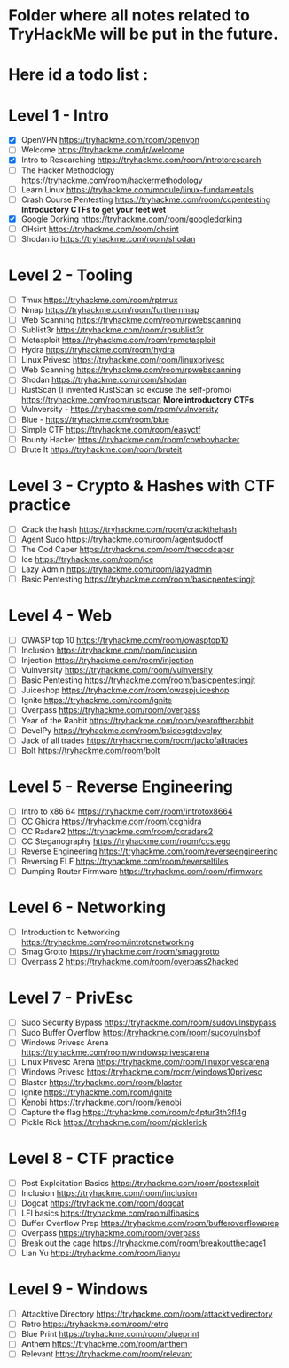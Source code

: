 # Folder where all notes related to TryHackMe will be put in the future.
# Here id a todo list :

# Level 1 - Intro 
- [x] OpenVPN https://tryhackme.com/room/openvpn 
- [ ] Welcome https://tryhackme.com/jr/welcome 
- [x] Intro to Researching https://tryhackme.com/room/introtoresearch 
- [ ] The Hacker Methodology https://tryhackme.com/room/hackermethodology 
- [ ] Learn Linux https://tryhackme.com/module/linux-fundamentals 
- [ ] Crash Course Pentesting https://tryhackme.com/room/ccpentesting **Introductory CTFs to get your feet wet** 
- [x] Google Dorking https://tryhackme.com/room/googledorking 
- [ ] OHsint https://tryhackme.com/room/ohsint 
- [ ] Shodan.io https://tryhackme.com/room/shodan 
# Level 2 - Tooling 
- [ ] Tmux https://tryhackme.com/room/rptmux 
- [ ] Nmap https://tryhackme.com/room/furthernmap 
- [ ] Web Scanning https://tryhackme.com/room/rpwebscanning 
- [ ] Sublist3r https://tryhackme.com/room/rpsublist3r 
- [ ] Metasploit https://tryhackme.com/room/rpmetasploit 
- [ ] Hydra https://tryhackme.com/room/hydra 
- [ ] Linux Privesc https://tryhackme.com/room/linuxprivesc 
- [ ] Web Scanning https://tryhackme.com/room/rpwebscanning 
- [ ] Shodan https://tryhackme.com/room/shodan 
- [ ] RustScan (I invented RustScan so excuse the self-promo) https://tryhackme.com/room/rustscan **More introductory CTFs** 
- [ ] Vulnversity - https://tryhackme.com/room/vulnversity 
- [ ] Blue - https://tryhackme.com/room/blue 
- [ ] Simple CTF https://tryhackme.com/room/easyctf 
- [ ] Bounty Hacker https://tryhackme.com/room/cowboyhacker 
- [ ] Brute It https://tryhackme.com/room/bruteit 
# Level 3 - Crypto & Hashes with CTF practice 
- [ ] Crack the hash https://tryhackme.com/room/crackthehash 
- [ ] Agent Sudo https://tryhackme.com/room/agentsudoctf 
- [ ] The Cod Caper https://tryhackme.com/room/thecodcaper 
- [ ] Ice https://tryhackme.com/room/ice 
- [ ] Lazy Admin https://tryhackme.com/room/lazyadmin 
- [ ] Basic Pentesting https://tryhackme.com/room/basicpentestingjt 
# Level 4 - Web 
- [ ] OWASP top 10 https://tryhackme.com/room/owasptop10 
- [ ] Inclusion https://tryhackme.com/room/inclusion 
- [ ] Injection https://tryhackme.com/room/injection 
- [ ] Vulnversity https://tryhackme.com/room/vulnversity 
- [ ] Basic Pentesting https://tryhackme.com/room/basicpentestingjt 
- [ ] Juiceshop https://tryhackme.com/room/owaspjuiceshop 
- [ ] Ignite https://tryhackme.com/room/ignite 
- [ ] Overpass https://tryhackme.com/room/overpass 
- [ ] Year of the Rabbit https://tryhackme.com/room/yearoftherabbit 
- [ ] DevelPy https://tryhackme.com/room/bsidesgtdevelpy 
- [ ] Jack of all trades https://tryhackme.com/room/jackofalltrades 
- [ ] Bolt https://tryhackme.com/room/bolt 
# Level 5 - Reverse Engineering 
- [ ] Intro to x86 64 https://tryhackme.com/room/introtox8664 
- [ ] CC Ghidra https://tryhackme.com/room/ccghidra 
- [ ] CC Radare2 https://tryhackme.com/room/ccradare2 
- [ ] CC Steganography https://tryhackme.com/room/ccstego 
- [ ] Reverse Engineering https://tryhackme.com/room/reverseengineering 
- [ ] Reversing ELF https://tryhackme.com/room/reverselfiles 
- [ ] Dumping Router Firmware https://tryhackme.com/room/rfirmware 
# Level 6 - Networking 
- [ ] Introduction to Networking https://tryhackme.com/room/introtonetworking 
- [ ] Smag Grotto https://tryhackme.com/room/smaggrotto 
- [ ] Overpass 2 https://tryhackme.com/room/overpass2hacked 
# Level 7 - PrivEsc 
- [ ] Sudo Security Bypass https://tryhackme.com/room/sudovulnsbypass 
- [ ] Sudo Buffer Overflow https://tryhackme.com/room/sudovulnsbof 
- [ ] Windows Privesc Arena https://tryhackme.com/room/windowsprivescarena 
- [ ] Linux Privesc Arena https://tryhackme.com/room/linuxprivescarena 
- [ ] Windows Privesc https://tryhackme.com/room/windows10privesc 
- [ ] Blaster https://tryhackme.com/room/blaster 
- [ ] Ignite https://tryhackme.com/room/ignite 
- [ ] Kenobi https://tryhackme.com/room/kenobi 
- [ ] Capture the flag https://tryhackme.com/room/c4ptur3th3fl4g 
- [ ] Pickle Rick https://tryhackme.com/room/picklerick 
# Level 8 - CTF practice 
- [ ] Post Exploitation Basics https://tryhackme.com/room/postexploit 
- [ ] Inclusion https://tryhackme.com/room/inclusion 
- [ ] Dogcat https://tryhackme.com/room/dogcat 
- [ ] LFI basics https://tryhackme.com/room/lfibasics 
- [ ] Buffer Overflow Prep https://tryhackme.com/room/bufferoverflowprep 
- [ ] Overpass https://tryhackme.com/room/overpass 
- [ ] Break out the cage https://tryhackme.com/room/breakoutthecage1 
- [ ] Lian Yu https://tryhackme.com/room/lianyu 
# Level 9 - Windows 
- [ ] Attacktive Directory https://tryhackme.com/room/attacktivedirectory 
- [ ] Retro https://tryhackme.com/room/retro 
- [ ] Blue Print https://tryhackme.com/room/blueprint 
- [ ] Anthem https://tryhackme.com/room/anthem 
- [ ] Relevant https://tryhackme.com/room/relevant
